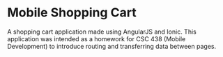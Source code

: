 # Mobile Shopping Cart

A shopping cart application made using AngularJS and Ionic.  This application was intended as a homework for CSC 438 (Mobile Development) to introduce routing and transferring data between pages.
